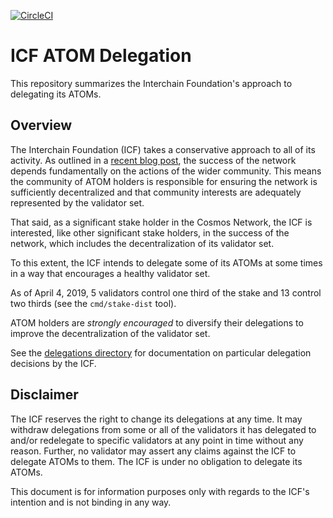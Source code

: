 [![CircleCI](https://circleci.com/gh/interchainio/delegation/tree/master.svg?style=svg)](https://circleci.com/gh/interchainio/delegation/tree/master)

# ICF ATOM Delegation

This repository summarizes the Interchain Foundation's approach to delegating
its ATOMs.

## Overview

The Interchain Foundation (ICF) takes a conservative approach to all of its activity.
As outlined in a [recent blog
post](https://blog.cosmos.network/open-decentralized-networks-87e6097536a3), 
the success of the network depends
fundamentally on the actions of the wider community. This means the community of ATOM holders
is responsible for ensuring the network is sufficiently decentralized and that
community interests are adequately represented by the validator set.

That said, as a significant stake holder in the Cosmos Network, the ICF is
interested, like other significant stake holders, in the success of the network,
which includes the decentralization of its validator set.

To this extent, the ICF intends to delegate some of its ATOMs at some times in a way that
encourages a healthy validator set.

As of April 4, 2019, 5 validators control one third of the stake and 13 control two
thirds (see the `cmd/stake-dist` tool). 

ATOM holders are *strongly encouraged* to diversify their delegations to
improve the decentralization of the validator set.

See the [delegations directory](delegations) for documentation on particular delegation
decisions by the ICF.

## Disclaimer

The ICF reserves the right to change its delegations at any time. It may withdraw delegations
from some or all of the validators it has delegated to and/or redelegate to specific validators at any point 
in time without any reason. Further, no validator may assert any claims against the ICF to delegate 
ATOMs to them. The ICF is under no obligation to delegate its ATOMs.

This document is for information purposes only with regards to the ICF's
intention and is not binding in any way. 

